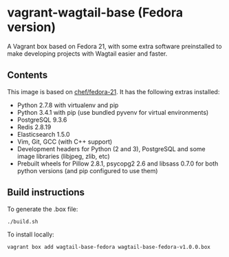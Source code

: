 vagrant-wagtail-base (Fedora version)
=====================================

A Vagrant box based on Fedora 21, with some extra software preinstalled to make developing projects with Wagtail easier and faster.


Contents
--------

This image is based on [chef/fedora-21](https://atlas.hashicorp.com/chef/boxes/fedora-21). It has the following extras installed:

 - Python 2.7.8 with virtualenv and pip
 - Python 3.4.1 with pip (use bundled pyvenv for virtual environments)
 - PostgreSQL 9.3.6
 - Redis 2.8.19
 - Elasticsearch 1.5.0
 - Vim, Git, GCC (with C++ support)
 - Development headers for Python (2 and 3), PostgreSQL and some image libraries (libjpeg, zlib, etc)
 - Prebuilt wheels for Pillow 2.8.1, psycopg2 2.6 and libsass 0.7.0 for both python versions (and pip configured to use them)

Build instructions
------------------
To generate the .box file:

    ./build.sh

To install locally:

    vagrant box add wagtail-base-fedora wagtail-base-fedora-v1.0.0.box
